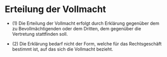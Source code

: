 # Erteilung der Vollmacht

- (1) Die Erteilung der Vollmacht erfolgt durch Erklärung gegenüber dem zu Bevollmächtigenden oder dem Dritten, dem gegenüber die Vertretung stattfinden soll.

- (2) Die Erklärung bedarf nicht der Form, welche für das Rechtsgeschäft bestimmt ist, auf das sich die Vollmacht bezieht.

